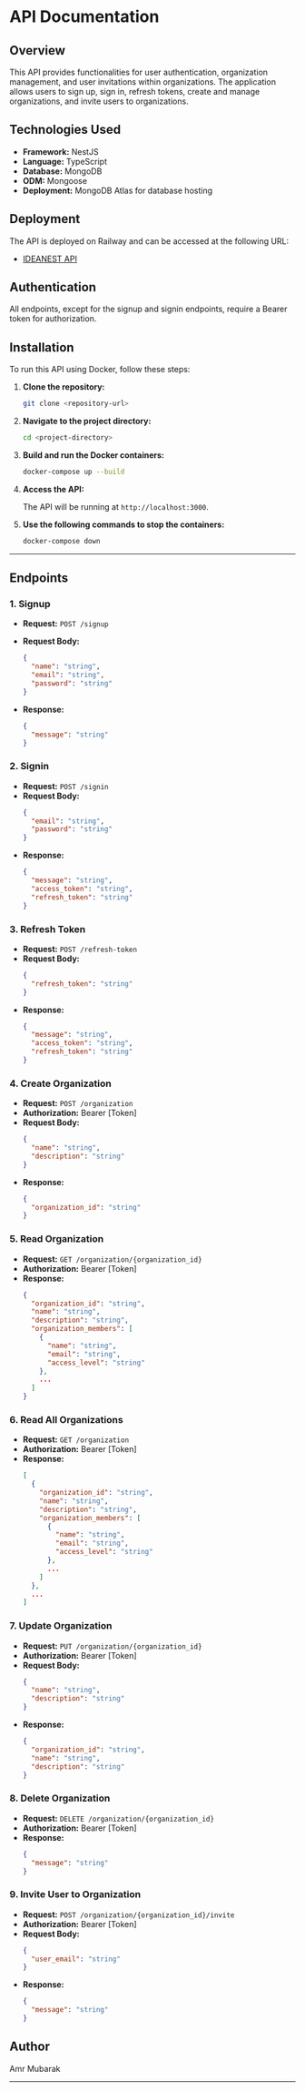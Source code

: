# API Documentation

## Overview

This API provides functionalities for user authentication, organization management, and user invitations within organizations. The application allows users to sign up, sign in, refresh tokens, create and manage organizations, and invite users to organizations.

## Technologies Used

- **Framework:** NestJS
- **Language:** TypeScript
- **Database:** MongoDB
- **ODM:** Mongoose
- **Deployment:** MongoDB Atlas for database hosting

## Deployment

The API is deployed on Railway and can be accessed at the following URL:

- [IDEANEST API](https://ideanest-production.up.railway.app/)

## Authentication

All endpoints, except for the signup and signin endpoints, require a Bearer token for authorization.

## Installation

To run this API using Docker, follow these steps:

1. **Clone the repository:**

   ```bash
   git clone <repository-url>
   ```

2. **Navigate to the project directory:**

   ```bash
   cd <project-directory>
   ```

3. **Build and run the Docker containers:**

   ```bash
   docker-compose up --build
   ```

4. **Access the API:**

   The API will be running at `http://localhost:3000`.

5. **Use the following commands to stop the containers:**

   ```bash
   docker-compose down
   ```

---

## Endpoints

### 1. Signup

- **Request:** `POST /signup`
- **Request Body:**

  ```json
  {
    "name": "string",
    "email": "string",
    "password": "string"
  }
  ```

- **Response:**
  ```json
  {
    "message": "string"
  }
  ```

### 2. Signin

- **Request:** `POST /signin`
- **Request Body:**
  ```json
  {
    "email": "string",
    "password": "string"
  }
  ```
- **Response:**
  ```json
  {
    "message": "string",
    "access_token": "string",
    "refresh_token": "string"
  }
  ```

### 3. Refresh Token

- **Request:** `POST /refresh-token`
- **Request Body:**
  ```json
  {
    "refresh_token": "string"
  }
  ```
- **Response:**
  ```json
  {
    "message": "string",
    "access_token": "string",
    "refresh_token": "string"
  }
  ```

### 4. Create Organization

- **Request:** `POST /organization`
- **Authorization:** Bearer [Token]
- **Request Body:**
  ```json
  {
    "name": "string",
    "description": "string"
  }
  ```
- **Response:**
  ```json
  {
    "organization_id": "string"
  }
  ```

### 5. Read Organization

- **Request:** `GET /organization/{organization_id}`
- **Authorization:** Bearer [Token]
- **Response:**
  ```json
  {
    "organization_id": "string",
    "name": "string",
    "description": "string",
    "organization_members": [
      {
        "name": "string",
        "email": "string",
        "access_level": "string"
      },
      ...
    ]
  }
  ```

### 6. Read All Organizations

- **Request:** `GET /organization`
- **Authorization:** Bearer [Token]
- **Response:**
  ```json
  [
    {
      "organization_id": "string",
      "name": "string",
      "description": "string",
      "organization_members": [
        {
          "name": "string",
          "email": "string",
          "access_level": "string"
        },
        ...
      ]
    },
    ...
  ]
  ```

### 7. Update Organization

- **Request:** `PUT /organization/{organization_id}`
- **Authorization:** Bearer [Token]
- **Request Body:**
  ```json
  {
    "name": "string",
    "description": "string"
  }
  ```
- **Response:**
  ```json
  {
    "organization_id": "string",
    "name": "string",
    "description": "string"
  }
  ```

### 8. Delete Organization

- **Request:** `DELETE /organization/{organization_id}`
- **Authorization:** Bearer [Token]
- **Response:**
  ```json
  {
    "message": "string"
  }
  ```

### 9. Invite User to Organization

- **Request:** `POST /organization/{organization_id}/invite`
- **Authorization:** Bearer [Token]
- **Request Body:**
  ```json
  {
    "user_email": "string"
  }
  ```
- **Response:**
  ```json
  {
    "message": "string"
  }
  ```

## Author

Amr Mubarak

---
